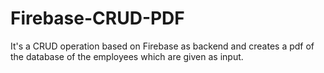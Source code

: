 # Firebase-CRUD-PDF

It's a CRUD operation based on Firebase as backend and creates a pdf of the database of the employees which are given as input.

